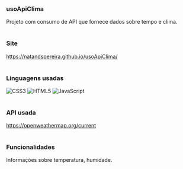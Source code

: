 ### usoApiClima
Projeto com consumo de API que fornece dados sobre tempo e clima.
<br>
<br>
### Site 
https://natandspereira.github.io/usoApiClima/ 
<br>
<br>
### Linguagens usadas 
![CSS3](https://img.shields.io/badge/css3-%231572B6.svg?style=for-the-badge&logo=css3&logoColor=white)
![HTML5](https://img.shields.io/badge/html5-%23E34F26.svg?style=for-the-badge&logo=html5&logoColor=white)
![JavaScript](https://img.shields.io/badge/javascript-%23323330.svg?style=for-the-badge&logo=javascript&logoColor=%23F7DF1E)
<br>
<br>
### API usada 
https://openweathermap.org/current 
<br>
<br>
### Funcionalidades 
Informações sobre temperatura, humidade.
